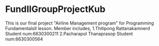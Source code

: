 # FundIIGroupProjectKub
This is our final project "Airline Management program" for Programming FundamentalsII lesson.
Member includes,
1.Thitipong Rattanakamnerd Student num:6630300211
2.Pacharapol Thanaprasop Student num:6630300564
